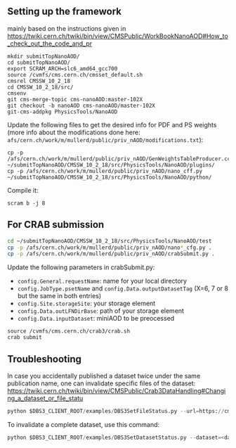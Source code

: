 ## Setting up the framework

mainly based on the instructions given in https://twiki.cern.ch/twiki/bin/view/CMSPublic/WorkBookNanoAOD#How_to_check_out_the_code_and_pr
```
mkdir submitTopNanoAOD/
cd submitTopNanoAOD/
export SCRAM_ARCH=slc6_amd64_gcc700
source /cvmfs/cms.cern.ch/cmsset_default.sh
cmsrel CMSSW_10_2_18
cd CMSSW_10_2_18/src/
cmsenv
git cms-merge-topic cms-nanoAOD:master-102X
git checkout -b nanoAOD cms-nanoAOD/master-102X
git-cms-addpkg PhysicsTools/NanoAOD
```
Update the following files to get the desired info for PDF and PS weights (more info about the modifications done here: `afs/cern.ch/work/m/mullerd/public/priv_nAOD/modifications.txt`):
```
cp -p /afs/cern.ch/work/m/mullerd/public/priv_nAOD/GenWeightsTableProducer.cc ~/submitTopNanoAOD/CMSSW_10_2_18/src/PhysicsTools/NanoAOD/plugins/
cp -p /afs/cern.ch/work/m/mullerd/public/priv_nAOD/nano_cff.py ~/submitTopNanoAOD/CMSSW_10_2_18/src/PhysicsTools/NanoAOD/python/
```
Compile it:
```
scram b -j 8
```

## For CRAB submission

```bash
cd ~/submitTopNanoAOD/CMSSW_10_2_18/src/PhysicsTools/NanoAOD/test
cp -p /afs/cern.ch/work/m/mullerd/public/priv_nAOD/nano*_cfg.py .
cp -p /afs/cern.ch/work/m/mullerd/public/priv_nAOD/crabSubmit.py .
```
Update the following parameters in crabSubmit.py:
- `config.General.requestName`: name for your local directory
- `config.JobType.psetName` and `config.Data.outputDatasetTag` (X=6, 7 or 8 but the same in both entries)
- `config.Site.storageSite`: your storage element
- `config.Data.outLFNDirBase`: path of your storage element
- `config.Data.inputDataset`: miniAOD to be preocessed
```
source /cvmfs/cms.cern.ch/crab3/crab.sh
crab submit
```

## Troubleshooting

In case you accidentally published a dataset twice under the same publication name, one can invalidate specific files of the dataset: https://twiki.cern.ch/twiki/bin/view/CMSPublic/Crab3DataHandling#Changing_a_dataset_or_file_statu
```python
python $DBS3_CLIENT_ROOT/examples/DBS3SetFileStatus.py --url=https://cmsweb.cern.ch/dbs/prod/phys03/DBSWriter --status=invalid --recursive=False  --files=<LFN>
```
To invalidate a complete dataset, use this command:
```python
python $DBS3_CLIENT_ROOT/examples/DBS3SetDatasetStatus.py --dataset=<datasetname> --url=https://cmsweb.cern.ch/dbs/prod/phys03/DBSWriter --status=INVALID --recursive=False
```

